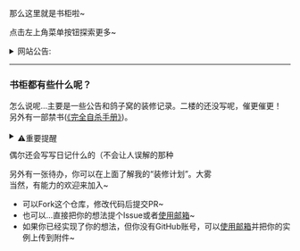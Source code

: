 那么这里就是书柜啦~

点击左上角菜单按钮探索更多~

<details>
<summary>网站公告:</summary>


[《天气简报》更新调整公告](/weather)(2021.10.11)<br />
[关于网站暂停新内容更新的通知](/site-paused)(2021.10.08)

</details>

---
### 书柜都有些什么呢？
怎么说呢…主要是一些公告和鸽子窝的装修记录。<Badge type="tip">二楼的还没写呢，催更催更！</Badge><br />另外有一部禁书([《完全自杀手册》](/CSM))。

<details>
<summary><span style="position:relative;top:4px"><Badge type="danger">⚠️重要提醒</Badge></span></summary><Note type="danger" label="⚠️注意"><br />
这只是给有需要的人准备的。
</Note>
<Note type="tip" label="💡提示"><br />
你不必独自面对一切。<br />
总有人能够帮你解决问题。<br />
如果你有需要，请拨打下面两个电话:<br />
美国自杀干预热线(英语&西班牙语):<br />
+1-800-273-8255<br />
北京24小时心理咨询热线:<br />
+86-010-82951332
</Note>
</details>

偶尔还会写写日记什么的（<Badge type="success">不会让人误解的那种</Badge>

另外有一张待办，你可以在上面了解我的“装修计划”。<Badge>大雾</Badge><br />
当然，有能力的欢迎来加入~

- 可以Fork这个仓库，修改代码后提交PR~
- 也可以…直接把你的想法提个Issue或者[使用邮箱](mailto:bywhite@vip.qq.com?subject=[网站装修]我的想法)~
- 如果你已经实现了你的想法，但你没有GitHub账号，可以[使用邮箱](mailto:bywhite@vip.qq.com?subject=[网站装修]我的想法[附实例])并把你的实例上传到附件~